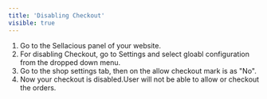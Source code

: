 ```yaml
---
title: 'Disabling Checkout'
visible: true
---
```


1. Go to the Sellacious panel of your website.
2. For disabling Checkout, go to Settings and select gloabl configuration from the dropped down menu.
3. Go to the shop settings tab, then on the allow checkout mark is as "No".
4. Now your checkout is disabled.User will not be able to allow or checkout the orders.

